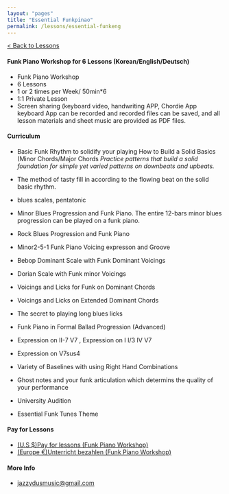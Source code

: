 ```yaml
---
layout: "pages"
title: "Essential Funkpinao"
permalink: /lessons/essential-funkeng
---
```

<a href="/lessons">< Back to Lessons</a>

#### Funk Piano Workshop for 6 Lessons (Korean/English/Deutsch)

- Funk Piano Workshop
- 6 Lessons
- 1 or 2 times per Week/ 50min*6
- 1:1 Private Lesson
- Screen sharing (keyboard video, handwriting APP, Chordie App keyboard App can be recorded and recorded files can be saved, and all lesson materials and sheet music are provided as PDF files.

#### Curriculum

- Basic Funk Rhythm to solidify your playing How to Build a Solid Basics (Minor Chords/Major Chords
*Practice patterns that build a solid foundation for simple yet varied patterns on downbeats and upbeats.*
- The method of tasty fill in according to the flowing beat on the solid basic rhythm.
- blues scales, pentatonic
- Minor Blues Progression and Funk Piano. The entire 12-bars minor blues progression can be played on a funk piano.
- Rock Blues Progression and Funk Piano 

- Minor2-5-1 Funk Piano Voicing expresson and Groove
- Bebop Dominant Scale with Funk Dominant Voicings
- Dorian Scale with Funk minor Voicings 
- Voicings and Licks for Funk on Dominant Chords

- Voicings and Licks on Extended Dominant Chords
- The secret to playing long blues licks
- Funk Piano in Formal Ballad Progression (Advanced)
- Expression on II-7 V7 , Expression on I I/3 IV V7
- Expression on V7sus4
- Variety of Baselines with using Right Hand Combinations
- Ghost notes and your funk articulation which determins the quality of your performance
- University Audition
- Essential Funk Tunes Theme

#### Pay for Lessons

- <a href="http://jazzydusmusic.gumroad.com/l/nnxst" target="_blank"> (U.S $)Pay for lessons (Funk Piano Workshop)</a>
- <a href="http://jazzydusmusic.gumroad.com/l/egqokm" target="_blank"> (Europe €)Unterricht bezahlen (Funk Piano Workshop)</a>
  
#### More Info
- jazzydusmusic@gmail.com 







